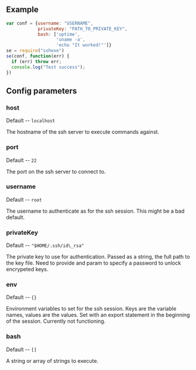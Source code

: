 ## Example
```javascript
var conf = {username: "USERNAME", 
            privateKey: "PATH_TO_PRIVATE_KEY",
            bash: ['uptime',
                   'uname -a',
                   'echo "It worked!"']}
se = require("sshexe")
se(conf, function(err) {
  if (err) throw err;
  console.log("Test success");
})
```

## Config parameters

### host
Default -- `localhost`

The hostname of the ssh server to execute commands against.


### port
Default -- `22`

The port on the ssh server to connect to.


### username
Default -- `root`

The username to authenticate as for the ssh session. This might be a bad 
default.


### privateKey
Default -- `"$HOME/.ssh/id\_rsa"`

The private key to use for authentication. Passed as a string, the full
path to the key file. Need to provide and param to specify a password to
unlock encrypeted keys.


### env
Default -- `{}`

Environment variables to set for the ssh session. Keys are the variable
names, values are the values. Set with an export statement in the beginning of the session. Currently not functioning.


### bash 
Default -- `[]`

A string or array of strings to execute.
